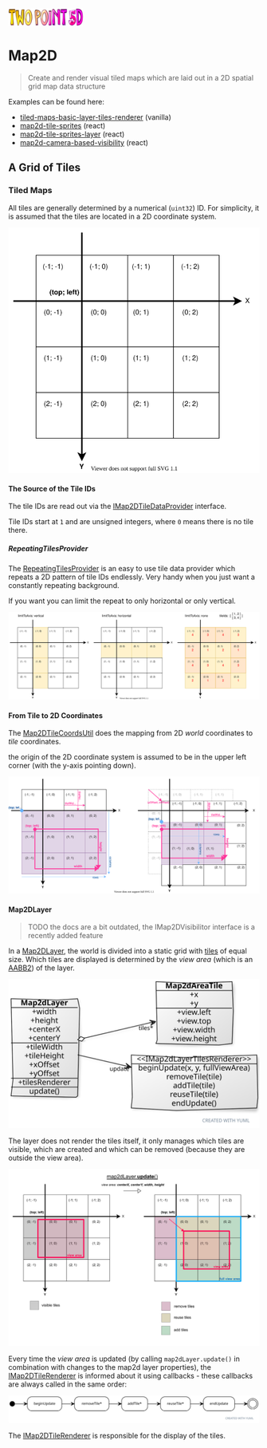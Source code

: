 <img width="150" src="images/twopoint5d-700x168.png">

# Map2D

> Create and render visual tiled maps which are laid out in a 2D spatial grid map data structure


Examples can be found here:
- [tiled-maps-basic-layer-tiles-renderer](../examples/vanilla/tiled-maps-basic-layer-tiles-renderer.html) (vanilla)
- [map2d-tile-sprites](../examples/r3f/src/map2d-tile-sprites/map2d-tile-sprites.jsx) (react)
- [map2d-tile-sprites-layer](../examples/r3f/src/map2d-tile-sprites-layer/map2d-tile-sprites-layer.jsx) (react)
- [map2d-camera-based-visibility](../examples/r3f/src/map2d-camera-based-visibility/map2d-camera-based-visibility.jsx) (react)


## A Grid of Tiles

### Tiled Maps

All tiles are generally determined by a numerical (`uint32`) ID.
For simplicity, it is assumed that the tiles are located in a 2D coordinate system.

![the tile coordinates system](tiledMaps/tile-coordinates.svg)

#### The Source of the Tile IDs

The tile IDs are read out via the [IMap2DTileDataProvider](../packages/twopoint5d/src/tiledMaps/IMap2DTileDataProvider.ts) interface.

Tile IDs start at `1` and are unsigned integers, where `0` means there is no tile there.

##### RepeatingTilesProvider

The [RepeatingTilesProvider](../packages/twopoint5d/src/tiledMaps/RepeatingTilesProvider.ts) is an easy to use tile data provider which repeats a 2D pattern of tile IDs endlessly.
Very handy when you just want a constantly repeating background.

If you want you can limit the repeat to only horizontal or only vertical.

![repeating-tiles-provider cheat-sheet](tiledMaps/RepeatingTilesProvider.svg)

#### From Tile to 2D Coordinates

The [Map2DTileCoordsUtil](../packages/twopoint5d/src/tiledMaps/Map2DTileCoordsUtil.ts) does the mapping from 2D _world_ coordinates to _tile_ coordinates.

the origin of the 2D coordinate system is assumed to be in the upper left corner (with the y-axis pointing down).

![map2d-tile-coords-util cheat-sheet](tiledMaps/Map2dTileCoordsUtil.svg)

#### Map2DLayer

> TODO the docs are a bit outdated, the IMap2DVisibilitor interface is a recently added feature

In a [Map2DLayer](../packages/twopoint5d/src/tiledMaps/Map2DLayer.ts), the world is divided into a static grid with [tiles](../packages/twopoint5d/src/tiledMaps/Map2DTile.ts) of equal size.
Which tiles are displayed is determined by the _view area_ (which is an [AABB2](../packages/twopoint5d/src/tiledMaps/AABB2.ts)) of the layer.

![Map2dLayer class diagram](tiledMaps/Map2dLayer.svg)

The layer does not render the tiles itself, it only manages which tiles are visible, which are created and which can be removed (because they are outside the view area).

![Map2dLayer update](tiledMaps/Map2dLayer-renderViewArea.svg)

Every time the _view area_ is updated (by calling `map2dLayer.update()` in combination with changes to the map2d layer properties), the [IMap2DTileRenderer](../packages/twopoint5d/src/tiledMaps/IMap2DTileRenderer.ts) is informed about it using callbacks - these callbacks are always called in the same order:

![Map2dLayer update view area](tiledMaps/Map2dLayer-update-view-area.svg)

The [IMap2DTileRenderer](../packages/twopoint5d/src/tiledMaps/IMap2DTileRenderer.ts) is responsible for the display of the tiles.
